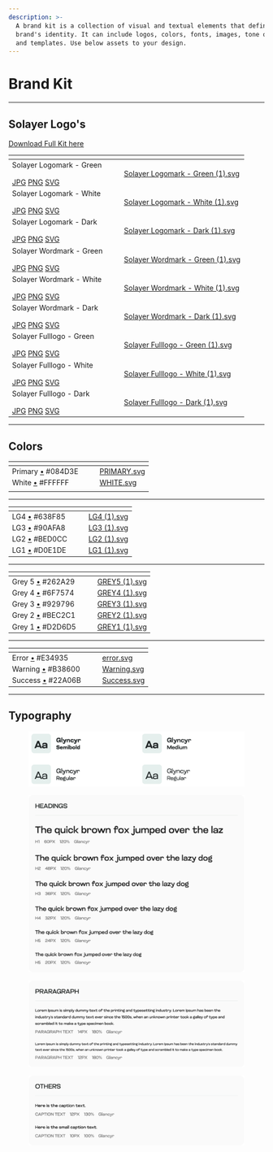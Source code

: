 ```yaml
---
description: >-
  A brand kit is a collection of visual and textual elements that define a
  brand's identity. It can include logos, colors, fonts, images, tone of voice,
  and templates. Use below assets to your design.
---
```


# Brand Kit

***

## Solayer Logo's

[Download Full Kit here](https://drive.google.com/drive/folders/1M8zgoynHuX7ynXzG4JuQW50l7QA333NJ?usp=drive\_link)

<table data-view="cards"><thead><tr><th></th><th></th><th></th><th data-hidden data-card-cover data-type="files"></th></tr></thead><tbody><tr><td>Solayer Logomark - Green<br><br><a href="https://drive.google.com/file/d/1dHVCaSKcEkShAEZFXrVUuUPaS2jZUQ1C/view?usp=drive_link">JPG</a>   <a href="https://drive.google.com/file/d/1IuCakJDZrPMSHSfoe_iYUSv6lgG4brZ5/view?usp=drive_link">PNG</a>   <a href="https://drive.google.com/file/d/1kDgX6aw_JKaRdoE8HE6JsXkrkY-9phFm/view?usp=drive_link">SVG</a>    </td><td></td><td></td><td><a href=".gitbook/assets/Solayer Logomark - Green (1).svg">Solayer Logomark - Green (1).svg</a></td></tr><tr><td>Solayer Logomark - White<br><br><a href="https://drive.google.com/file/d/1uvzmrTpT-4N2OVoioHJu3zH7HVYjxNlp/view?usp=drive_link">JPG</a>   <a href="https://drive.google.com/file/d/1FhpJriDj4dSOBXsSlYv8_M3od8VhJ2pS/view?usp=drive_link">PNG</a>   <a href="https://drive.google.com/file/d/1ENiAp2uvIORq2G7NBf4bc7h5Ri3_342P/view?usp=drive_link">SVG</a> </td><td></td><td></td><td><a href=".gitbook/assets/Solayer Logomark - White (1).svg">Solayer Logomark - White (1).svg</a></td></tr><tr><td>Solayer Logomark -  Dark<br><br><a href="https://drive.google.com/file/d/1zgwiAndxaxy_JcgoOrspBogKj-I3t2IX/view?usp=drive_link">JPG</a>   <a href="https://drive.google.com/file/d/1AyqLkCZYJzQh02fU32T0_31oJDG93lxl/view?usp=drive_link">PNG</a>   <a href="https://drive.google.com/file/d/1DSn6E3JjL3ch3skq6TyeZtqQjG2S_iWc/view?usp=drive_link">SVG</a> </td><td></td><td></td><td><a href=".gitbook/assets/Solayer Logomark - Dark (1).svg">Solayer Logomark - Dark (1).svg</a></td></tr><tr><td>Solayer Wordmark - Green<br><br><a href="https://drive.google.com/file/d/1IgixrtGwB5Rs5ZllmR06fJNokF0L7Mz1/view?usp=drive_link">JPG</a>   <a href="https://drive.google.com/file/d/10AgIYaYQieJ2w7FG3iqx9v2KTRUPllog/view?usp=drive_link">PNG</a>   <a href="https://drive.google.com/file/d/1yvzOyPWhV2HKyc5yu24JLG0yBlHtX7iR/view?usp=drive_link">SVG</a>  </td><td></td><td></td><td><a href=".gitbook/assets/Solayer Wordmark - Green (1).svg">Solayer Wordmark - Green (1).svg</a></td></tr><tr><td>Solayer Wordmark - White<br><br><a href="https://drive.google.com/file/d/1k-1J3y7CKtJTWx85HeUL9PmONDznq_4x/view?usp=drive_link">JPG</a>   <a href="https://drive.google.com/file/d/1h5ZQRt8b2afZz_GwN_k0an7L4T2CpUB7/view?usp=drive_link">PNG</a>   <a href="https://drive.google.com/file/d/1pcE6I-_7Lg9eCVdeL1jJuXlm51DjuiWl/view?usp=drive_link">SVG</a> </td><td></td><td></td><td><a href=".gitbook/assets/Solayer Wordmark - White (1).svg">Solayer Wordmark - White (1).svg</a></td></tr><tr><td>Solayer Wordmark - Dark<br><br><a href="https://drive.google.com/file/d/17Ki9p6ZXT46v_b5Aaeh5wZ54rl5xLkhR/view?usp=drive_link">JPG</a>   <a href="https://drive.google.com/file/d/1AlbnnxL9TRKwOMFiAu2SQTNe2rLgDl-K/view?usp=drive_link">PNG</a>   <a href="https://drive.google.com/file/d/1wFve0FU00kpAu9AXn9vyhcG1RcKzGDfm/view?usp=drive_link">SVG</a> </td><td></td><td></td><td><a href=".gitbook/assets/Solayer Wordmark - Dark (1).svg">Solayer Wordmark - Dark (1).svg</a></td></tr><tr><td>Solayer Fulllogo - Green<br><br><a href="https://drive.google.com/file/d/1dRRC1ppEIK2AGbHip3CF8G-6f8PgyaYU/view?usp=drive_link">JPG</a>   <a href="https://drive.google.com/file/d/19hhbhAmy9Xj79PZcKNeHIBzP-SXGjoB6/view?usp=drive_link">PNG</a>   <a href="https://drive.google.com/file/d/1yy_UsPVWTr6tJmZEBmQ2dmcfBPn8Ts7S/view?usp=drive_link">SVG</a> </td><td></td><td></td><td><a href=".gitbook/assets/Solayer Fulllogo - Green (1).svg">Solayer Fulllogo - Green (1).svg</a></td></tr><tr><td>Solayer Fulllogo - White<br><br><a href="https://drive.google.com/file/d/18NGH0pUtz6_i02RC-3ocOarPoF6BYjh-/view?usp=drive_link">JPG</a>   <a href="https://drive.google.com/file/d/178BBMS7deuBOsVDEylDbslQ7rkkEALcZ/view?usp=drive_link">PNG</a>   <a href="https://drive.google.com/file/d/1JgkTI9V_vPnv9C_0QTbdpffRf-EINv2F/view?usp=drive_link">SVG</a> </td><td></td><td></td><td><a href=".gitbook/assets/Solayer Fulllogo - White (1).svg">Solayer Fulllogo - White (1).svg</a></td></tr><tr><td>Solayer Fulllogo - Dark<br><br><a href="https://drive.google.com/file/d/1ycjNEzIpxmMs95wJwjH3l2TWQRtzgInn/view?usp=drive_link">JPG</a>   <a href="https://drive.google.com/file/d/1A0MAfNPLQFehmzV1UKlzbrwms9rsj0ez/view?usp=drive_link">PNG</a>   <a href="https://drive.google.com/file/d/11_oPXs9cQD8tizvlYrDwLusnv78uwfup/view?usp=drive_link">SVG</a> </td><td></td><td></td><td><a href=".gitbook/assets/Solayer Fulllogo - Dark (1).svg">Solayer Fulllogo - Dark (1).svg</a></td></tr></tbody></table>

***

## Colors

<table data-view="cards"><thead><tr><th></th><th></th><th></th><th data-hidden data-card-cover data-type="files"></th></tr></thead><tbody><tr><td>Primary <a href="https://symbolonly.com/dot-symbols.html">•</a> #084D3E</td><td></td><td></td><td><a href=".gitbook/assets/PRIMARY.svg">PRIMARY.svg</a></td></tr><tr><td>White <a href="https://symbolonly.com/dot-symbols.html">•</a> #FFFFFF</td><td></td><td></td><td><a href=".gitbook/assets/WHITE.svg">WHITE.svg</a></td></tr><tr><td></td><td></td><td></td><td></td></tr></tbody></table>

***



<table data-view="cards"><thead><tr><th></th><th></th><th></th><th data-hidden data-card-cover data-type="files"></th></tr></thead><tbody><tr><td>LG4 <a href="https://symbolonly.com/dot-symbols.html">•</a> #638F85</td><td></td><td></td><td><a href=".gitbook/assets/LG4 (1).svg">LG4 (1).svg</a></td></tr><tr><td>LG3 <a href="https://symbolonly.com/dot-symbols.html">•</a> #90AFA8</td><td></td><td></td><td><a href=".gitbook/assets/LG3 (1).svg">LG3 (1).svg</a></td></tr><tr><td>LG2 <a href="https://symbolonly.com/dot-symbols.html">•</a> #BED0CC</td><td></td><td></td><td><a href=".gitbook/assets/LG2 (1).svg">LG2 (1).svg</a></td></tr><tr><td>LG1 <a href="https://symbolonly.com/dot-symbols.html">•</a> #D0E1DE</td><td></td><td></td><td><a href=".gitbook/assets/LG1 (1).svg">LG1 (1).svg</a></td></tr></tbody></table>

***

<table data-view="cards"><thead><tr><th></th><th></th><th></th><th data-hidden data-card-cover data-type="files"></th></tr></thead><tbody><tr><td>Grey 5 <a href="https://symbolonly.com/dot-symbols.html">•</a> #262A29</td><td></td><td></td><td><a href=".gitbook/assets/GREY5 (1).svg">GREY5 (1).svg</a></td></tr><tr><td>Grey 4 <a href="https://symbolonly.com/dot-symbols.html">•</a> #6F7574</td><td></td><td></td><td><a href=".gitbook/assets/GREY4 (1).svg">GREY4 (1).svg</a></td></tr><tr><td>Grey 3 <a href="https://symbolonly.com/dot-symbols.html">•</a> #929796</td><td></td><td></td><td><a href=".gitbook/assets/GREY3 (1).svg">GREY3 (1).svg</a></td></tr><tr><td>Grey 2 <a href="https://symbolonly.com/dot-symbols.html">•</a> #BEC2C1</td><td></td><td></td><td><a href=".gitbook/assets/GREY2 (1).svg">GREY2 (1).svg</a></td></tr><tr><td>Grey 1 <a href="https://symbolonly.com/dot-symbols.html">•</a> #D2D6D5</td><td></td><td></td><td><a href=".gitbook/assets/GREY1 (1).svg">GREY1 (1).svg</a></td></tr></tbody></table>

***

<table data-view="cards"><thead><tr><th></th><th></th><th></th><th data-hidden data-card-cover data-type="files"></th></tr></thead><tbody><tr><td>Error <a href="https://symbolonly.com/dot-symbols.html">•</a> #E34935</td><td></td><td></td><td><a href=".gitbook/assets/error.svg">error.svg</a></td></tr><tr><td>Warning <a href="https://symbolonly.com/dot-symbols.html">•</a> #B38600</td><td></td><td></td><td><a href=".gitbook/assets/Warning.svg">Warning.svg</a></td></tr><tr><td>Success <a href="https://symbolonly.com/dot-symbols.html">•</a> #22A06B</td><td></td><td></td><td><a href=".gitbook/assets/Success.svg">Success.svg</a></td></tr></tbody></table>

***

## Typography



<figure><img src=".gitbook/assets/Type 1.svg" alt=""><figcaption></figcaption></figure>

<figure><img src=".gitbook/assets/Heading.svg" alt=""><figcaption></figcaption></figure>

<figure><img src=".gitbook/assets/Paragraph.svg" alt=""><figcaption></figcaption></figure>

<figure><img src=".gitbook/assets/Others.svg" alt=""><figcaption></figcaption></figure>
